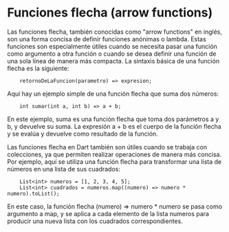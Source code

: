 # Funciones flecha (arrow functions)

Las funciones flecha, también conocidas como "arrow functions" en inglés, son una forma concisa de definir funciones anónimas o lambda. Estas funciones son especialmente útiles cuando se necesita pasar una función como argumento a otra función o cuando se desea definir una función de una sola línea de manera más compacta.
La sintaxis básica de una función flecha es la siguiente:

```
    retornoDeLaFuncion(parametro) => expresion;
```
Aquí hay un ejemplo simple de una función flecha que suma dos números:

```
    int sumar(int a, int b) => a + b;
```
En este ejemplo, suma es una función flecha que toma dos parámetros a y b, y devuelve su suma. La expresión a + b es el cuerpo de la función flecha y se evalúa y devuelve como resultado de la función.

Las funciones flecha en Dart también son útiles cuando se trabaja con colecciones, ya que permiten realizar operaciones de manera más concisa. Por ejemplo, aquí se utiliza una función flecha para transformar una lista de números en una lista de sus cuadrados:

```
    List<int> numeros = [1, 2, 3, 4, 5];
    List<int> cuadrados = numeros.map((numero) => numero * numero).toList();
```
En este caso, la función flecha (numero) => numero * numero se pasa como argumento a map, y se aplica a cada elemento de la lista numeros para producir una nueva lista con los cuadrados correspondientes.